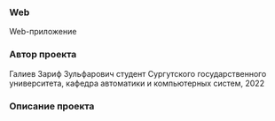 ### Web
Web-приложение 
### Автор проекта
Галиев Зариф Зульфарович студент Сургутского государственного университета, кафедра автоматики и компьютерных систем, 2022
### Описание проекта
